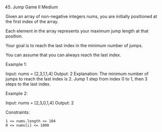 <!-- ┏━┓╻  ╻     ┏━┓┏┓ ┏━┓╻ ╻╺┳╸    ┏┓╻ ╻┏┳┓┏━┓┏━╸┏━┓┏┳┓┏━╸╻╻ -->
<!-- ┣━┫┃  ┃     ┣━┫┣┻┓┃ ┃┃ ┃ ┃      ┃┃ ┃┃┃┃┣━┛┃╺┓┣━┫┃┃┃┣╸ ┃┃ -->
<!-- ╹ ╹┗━╸┗━╸   ╹ ╹┗━┛┗━┛┗━┛ ╹    ┗━┛┗━┛╹ ╹╹  ┗━┛╹ ╹╹ ╹┗━╸╹╹ -->

45. Jump Game II
    Medium

Given an array of non-negative integers nums, you are initially positioned at the first index of the array.

Each element in the array represents your maximum jump length at that position.

Your goal is to reach the last index in the minimum number of jumps.

You can assume that you can always reach the last index.

Example 1:

Input: nums = [2,3,1,1,4]
Output: 2
Explanation: The minimum number of jumps to reach the last index is 2. Jump 1 step from index 0 to 1, then 3 steps to the last index.

Example 2:

Input: nums = [2,3,0,1,4]
Output: 2

Constraints:

    1 <= nums.length <= 104
    0 <= nums[i] <= 1000
